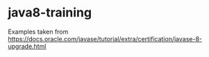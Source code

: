 # java8-training

Examples taken from
https://docs.oracle.com/javase/tutorial/extra/certification/javase-8-upgrade.html